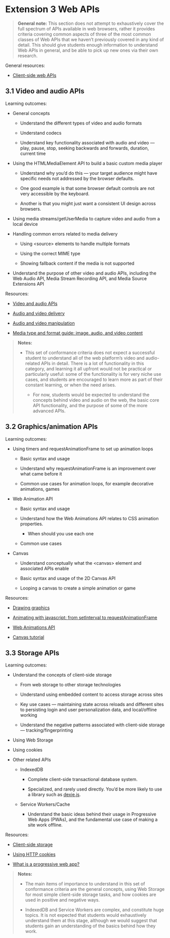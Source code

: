# Extension 3 Web APIs

> **General note:** This section does not attempt to exhaustively cover the full spectrum of APIs available in web browsers, rather it provides criteria covering common aspects of three of the most common classes of Web APIs that we haven’t previously covered in any kind of detail. This should give students enough information to understand Web APIs in general, and be able to pick up new ones via their own research.

General resources:

- [Client-side web APIs](https://developer.mozilla.org/en-US/docs/Learn/JavaScript/Client-side_web_APIs)

## 3.1 Video and audio APIs

Learning outcomes:

- General concepts

  - Understand the different types of video and audio formats

  - Understand codecs

  - Understand key functionality associated with audio and video — play, pause, stop, seeking backwards and forwards, duration, current time

- Using the HTMLMediaElement API to build a basic custom media player

  - Understand why you’d do this — your target audience might have specific needs not addressed by the browser defaults.

  - One good example is that some browser default controls are not very accessible by the keyboard.

  - Another is that you might just want a consistent UI design across browsers.

- Using media streams/getUserMedia to capture video and audio from a local device

- Handling common errors related to media delivery

  - Using \<source\> elements to handle multiple formats

  - Using the correct MIME type

  - Showing fallback content if the media is not supported

- Understand the purpose of other video and audio APIs, including the Web Audio API, Media Stream Recording API, and Media Source Extensions API

Resources:

- [Video and audio APIs](https://developer.mozilla.org/docs/Learn/JavaScript/Client-side_web_APIs/Video_and_audio_APIs)

- [Audio and video delivery](https://developer.mozilla.org/docs/Web/Guide/Audio_and_video_delivery)

- [Audio and video manipulation](https://developer.mozilla.org/docs/Web/Guide/Audio_and_video_manipulation)

- [​​Media type and format guide: image, audio, and video content](https://developer.mozilla.org/docs/Web/Media/Formats)

> **Notes:**
> 
> - This set of conformance criteria does not expect a successful student to understand all of the web platform’s video and audio-related APIs in detail. There is a lot of functionality in this category, and learning it all upfront would not be practical or particularly useful: some of the functionality is for very niche use cases, and students are encouraged to learn more as part of their constant learning, or when the need arises.
> 
>   - For now, students would be expected to understand the concepts behind video and audio on the web, the basic core API functionality, and the purpose of some of the more advanced APIs.

## 3.2 Graphics/animation APIs

Learning outcomes:

- Using timers and requestAnimationFrame to set up animation loops

  - Basic syntax and usage

  - Understand why requestAnimationFrame is an improvement over what came before it

  - Common use cases for animation loops, for example decorative animations, games

- Web Animation API

  - Basic syntax and usage

  - Understand how the Web Animations API relates to CSS animation properties.

    - When should you use each one

  - Common use cases

- Canvas

  - Understand conceptually what the \<canvas\> element and associated APIs enable

  - Basic syntax and usage of the 2D Canvas API

  - Looping a canvas to create a simple animation or game

Resources:

- [Drawing graphics](https://developer.mozilla.org/docs/Learn/JavaScript/Client-side_web_APIs/Drawing_graphics)

- [Animating with javascript: from setInterval to requestAnimationFrame](https://hacks.mozilla.org/2011/08/animating-with-javascript-from-setinterval-to-requestanimationframe/)

- [Web Animations API](https://developer.mozilla.org/docs/Web/API/Web_Animations_API)

- [Canvas tutorial](https://developer.mozilla.org/docs/Web/API/Canvas_API/Tutorial)

## 3.3 Storage APIs

Learning outcomes:

- Understand the concepts of client-side storage

  - From web storage to other storage technologies

  - Understand using embedded content to access storage across sites

  - Key use cases — maintaining state across reloads and different sites to persisting login and user personalization data, and local/offline working

  - Understand the negative patterns associated with client-side storage — tracking/fingerprinting

- Using Web Storage

- Using cookies

- Other related APIs

  - IndexedDB

    - Complete client-side transactional database system.

    - Specialized, and rarely used directly. You’d be more likely to use a library such as [dexie.js](https://dexie.org/).

  - Service Workers/Cache

    - Understand the basic ideas behind their usage in Progressive Web Apps (PWAs), and the fundamental use case of making a site work offline.

Resources:

- [Client-side storage](https://developer.mozilla.org/docs/Learn/JavaScript/Client-side_web_APIs/Client-side_storage)

- [Using HTTP cookies](https://developer.mozilla.org/docs/Web/HTTP/Cookies)

- [What is a progressive web app?](https://developer.mozilla.org/docs/Web/Progressive_web_apps/Guides/What_is_a_progressive_web_app)

> **Notes:**
> 
> - The main items of importance to understand in this set of conformance criteria are the general concepts, using Web Storage for most simple client-side storage tasks, and how cookies are used in positive and negative ways.
> 
> - IndexedDB and Service Workers are complex, and constitute huge topics. It is not expected that students would exhaustively understand them at this stage, although we would suggest that students gain an understanding of the basics behind how they work.
